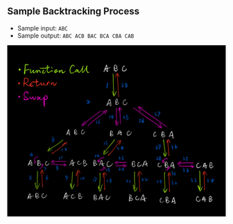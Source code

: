 ## Sample Backtracking Process

- Sample input: `ABC`
- Sample output: `ABC ACB BAC BCA CBA CAB`

![Backtracking Process](img/46.png)
